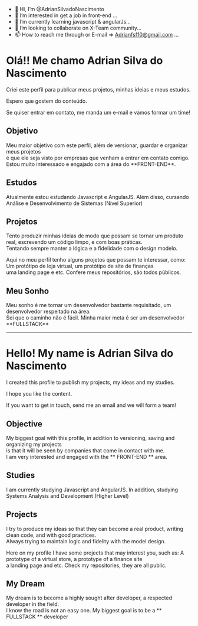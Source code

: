 - 👋 Hi, I’m @AdrianSilvadoNascimento
- 👀 I’m interested in get a job in front-end ...
- 🌱 I’m currently learning javascript & angularJs...
- 💞️ I’m looking to collaborate on X-Team community...
- 📫 How to reach me through or E-mail => Adrianfsf10@gmail.com ...

<!---
AdrianSilvadoNascimento/AdrianSilvadoNascimento is a ✨ special ✨ repository because its `README.md` (this file) appears on your GitHub profile.
You can click the Preview link to take a look at your changes.
--->

<h1>Olá!! Me chamo Adrian Silva do Nascimento</h1>
<p>Criei este perfil para publicar meus projetos, minhas ideias e meus estudos.</p>
<p>Espero que gostem do conteúdo.</p>
<p>Se quiser entrar em contato, me manda um e-mail e vamos formar um time!</p>

<h2>Objetivo</h2>
<p>Meu maior objetivo com este perfil, além de versionar, guardar e organizar meus projetos <br> é que ele seja visto por empresas que venham a entrar em contato comigo.<br>
Estou muito interessado e engajado com a área do **FRONT-END**.</p>

<h2>Estudos</h2>
<p>Atualmente estou estudando Javascript e AngularJS. Além disso, cursando Análise e Desenvolvimento de Sistemas (Nível Superior)</p>

<h2>Projetos</h2>
<p>Tento produzir minhas ideias de modo que possam se tornar um produto real, escrevendo um código limpo, e com boas práticas. <br>
Tentando sempre manter a lógica e a fidelidade com o design modelo.</p>
<p>Aqui no meu perfil tenho alguns projetos que possam te interessar, como: Um protótipo de loja virtual, um protótipo de site de finanças <br>
uma landing page e etc. Confere meus repositórios, são todos públicos.</p>

<h2>Meu Sonho</h2>
<p>Meu sonho é me tornar um desenvolvedor bastante requisitado, um desenvolvedor respeitado na área. <br>
Sei que o caminho não é fácil. Minha maior meta é ser um desenvolvedor **FULLSTACK**</p>

---------------------------------------------------------------------------------------------------------------------------------------------------------------------------------


<h1> Hello! My name is Adrian Silva do Nascimento </h1>
<p> I created this profile to publish my projects, my ideas and my studies. </p>
<p> I hope you like the content. </p>
<p> If you want to get in touch, send me an email and we will form a team! </p>

<h2> Objective </h2>
<p> My biggest goal with this profile, in addition to versioning, saving and organizing my projects <br> is that it will be seen by companies that come in contact with me. <br>
I am very interested and engaged with the ** FRONT-END ** area. </p>

<h2> Studies </h2>
<p> I am currently studying Javascript and AngularJS. In addition, studying Systems Analysis and Development (Higher Level) </p>

<h2> Projects </h2>
<p> I try to produce my ideas so that they can become a real product, writing clean code, and with good practices. <br>
Always trying to maintain logic and fidelity with the model design. </p>
<p> Here on my profile I have some projects that may interest you, such as: A prototype of a virtual store, a prototype of a finance site <br>
a landing page and etc. Check my repositories, they are all public. </p>

<h2> My Dream </h2>
<p> My dream is to become a highly sought after developer, a respected developer in the field. <br>
I know the road is not an easy one. My biggest goal is to be a ** FULLSTACK ** developer </p>

